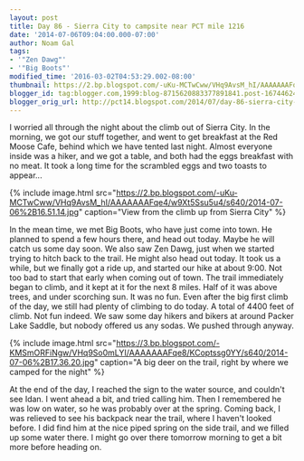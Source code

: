 ```yaml
---
layout: post
title: Day 86 - Sierra City to campsite near PCT mile 1216
date: '2014-07-06T09:04:00.000-07:00'
author: Noam Gal
tags:
- '"Zen Dawg"'
- '"Big Boots"'
modified_time: '2016-03-02T04:53:29.002-08:00'
thumbnail: https://2.bp.blogspot.com/-uKu-MCTwCww/VHq9AvsM_hI/AAAAAAAFqe4/w9Xt5Ssu5u4/s72-c/2014-07-06%2B16.51.14.jpg
blogger_id: tag:blogger.com,1999:blog-8715620883377891841.post-1674462435634668432
blogger_orig_url: http://pct14.blogspot.com/2014/07/day-86-sierra-city-to-campsite-near-pct.html
---
```


I worried all through the night about the climb out of Sierra City. In the morning, we got our stuff together, and
 went to get breakfast at the Red Moose Cafe, behind which we have tented last night. Almost everyone inside was a
 hiker, and we got a table, and both had the eggs breakfast with no meat. It took a long time for the scrambled eggs
 and two toasts to appear...


{% include image.html src="https://2.bp.blogspot.com/-uKu-MCTwCww/VHq9AvsM_hI/AAAAAAAFqe4/w9Xt5Ssu5u4/s640/2014-07-06%2B16.51.14.jpg" caption="View from the climb up from Sierra City" %}

 In the mean time, we met Big Boots, who have just come into town. He planned to spend a few hours there, and head
 out today. Maybe he will catch us some day soon. We also saw Zen Dawg, just when we started trying to hitch back to
 the trail. He might also head out today.
It took us a while, but we finally got a ride up, and started our hike
 at about 9:00. Not too bad to start that early when coming out of town.
The trail immediately began to climb,
 and it kept at it for the next 8 miles. Half of it was above trees, and under scorching sun. It was no fun. Even
 after the big first climb of the day, we still had plenty of climbing to do today. A total of 4400 feet of climb.
 Not fun indeed.
We saw some day hikers and bikers at around Packer Lake Saddle, but nobody offered us any sodas.
 We pushed through anyway.


{% include image.html src="https://3.bp.blogspot.com/-KMSmORFiNgw/VHq9So0mLYI/AAAAAAAFqe8/KCoptssg0YY/s640/2014-07-06%2B17.36.20.jpg" caption="A big deer on the trail, right by where we camped for the night" %}

 At the end of the day, I reached the sign to the water source, and couldn't see Idan. I went ahead a bit, and tried
 calling him. Then I remembered he was low on water, so he was probably over at the spring. Coming back, I was
 relieved to see his backpack near the trail, where I haven't looked before. I did find him at the nice piped spring
 on the side trail, and we filled up some water there. I might go over there tomorrow morning to get a bit more
 before heading on.
